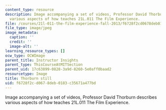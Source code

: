 ```yaml
---
content_type: resource
description: Image accompanying a set of videos, Professor David Thorburn describes
  various aspects of how teaches 21L.011 The Film Experience.
file: /courses/21l-011-the-film-experience-fall-2013/f6728f2cd0678deb0183c35671a477bd_thorburn_still.jpg
file_type: image/jpeg
image_metadata:
  caption: ''
  credit: ''
  image-alt: ''
learning_resource_types: []
ocw_type: OCWImage
parent_title: Instructor Insights
parent_type: ThisCourseAtMITSection
parent_uid: 17c63899-0828-3a9d-8260-5e0aff0baad2
resourcetype: Image
title: Thorburn still
uid: f6728f2c-d067-8deb-0183-c35671a477bd
---
```

Image accompanying a set of videos, Professor David Thorburn describes various aspects of how teaches 21L.011 The Film Experience.

